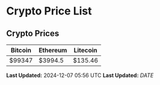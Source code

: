 # Crypto Price List

## Crypto Prices
| Bitcoin | Ethereum | Litecoin |
| ------- | -------- | -------- |
| $99347 | $3994.5 | $135.46 |
**Last Updated:** 2024-12-07 05:56 UTC
**Last Updated:** $DATE$
